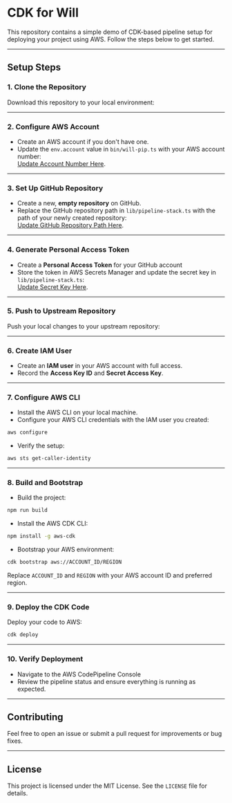 # CDK for Will

This repository contains a simple demo of CDK-based pipeline setup for deploying your project using AWS. Follow the steps below to get started.

---

## Setup Steps

### 1. Clone the Repository
Download this repository to your local environment:

---

### 2. Configure AWS Account
- Create an AWS account if you don't have one.  
- Update the `env.account` value in `bin/will-pip.ts` with your AWS account number:  
  [Update Account Number Here](https://github.com/heqish/cdk-for-will/blob/0c5ff6bc69b0cec49368eab2c8e6d82b985fcd9d/bin/will-pip.ts#L8).

---

### 3. Set Up GitHub Repository
- Create a new, **empty repository** on GitHub.  
- Replace the GitHub repository path in `lib/pipeline-stack.ts` with the path of your newly created repository:  
  [Update GitHub Repository Path Here](https://github.com/heqish/cdk-for-will/blob/0c5ff6bc69b0cec49368eab2c8e6d82b985fcd9d/lib/pipeline-stack.ts#L17).

---

### 4. Generate Personal Access Token
- Create a **Personal Access Token** for your GitHub account 
- Store the token in AWS Secrets Manager and update the secret key in `lib/pipeline-stack.ts`:  
  [Update Secret Key Here](https://github.com/heqish/cdk-for-will/blob/0c5ff6bc69b0cec49368eab2c8e6d82b985fcd9d/lib/pipeline-stack.ts#L18).

---

### 5. Push to Upstream Repository
Push your local changes to your upstream repository:

---

### 6. Create IAM User
- Create an **IAM user** in your AWS account with full access.  
- Record the **Access Key ID** and **Secret Access Key**.

---

### 7. Configure AWS CLI
- Install the AWS CLI on your local machine.  
- Configure your AWS CLI credentials with the IAM user you created:

```bash
aws configure
```

- Verify the setup:

```bash
aws sts get-caller-identity
```

---

### 8. Build and Bootstrap
- Build the project:

```bash
npm run build
```

- Install the AWS CDK CLI:

```bash
npm install -g aws-cdk
```

- Bootstrap your AWS environment:

```bash
cdk bootstrap aws://ACCOUNT_ID/REGION
```

Replace `ACCOUNT_ID` and `REGION` with your AWS account ID and preferred region.

---

### 9. Deploy the CDK Code
Deploy your code to AWS:

```bash
cdk deploy
```

---

### 10. Verify Deployment
- Navigate to the AWS CodePipeline Console
- Review the pipeline status and ensure everything is running as expected.

---

## Contributing
Feel free to open an issue or submit a pull request for improvements or bug fixes. 

---

## License
This project is licensed under the MIT License. See the `LICENSE` file for details.
